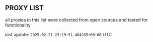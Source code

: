 ## PROXY LIST

all proxies in this list were collected from open sources and tested for functionality

last update: `2025-02-21 23:19:51.464285+00:00` UTC